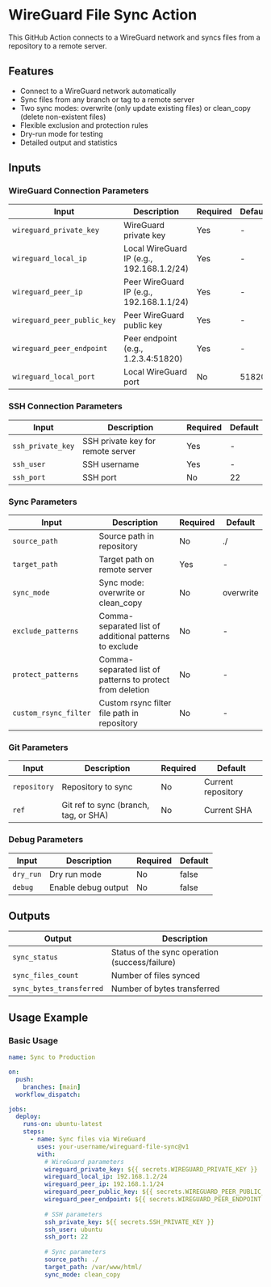 # WireGuard File Sync Action

This GitHub Action connects to a WireGuard network and syncs files from a repository to a remote server.

## Features

- Connect to a WireGuard network automatically
- Sync files from any branch or tag to a remote server
- Two sync modes: overwrite (only update existing files) or clean_copy (delete non-existent files)
- Flexible exclusion and protection rules
- Dry-run mode for testing
- Detailed output and statistics

## Inputs

### WireGuard Connection Parameters

| Input | Description | Required | Default |
|-------|-------------|----------|---------|
| `wireguard_private_key` | WireGuard private key | Yes | - |
| `wireguard_local_ip` | Local WireGuard IP (e.g., 192.168.1.2/24) | Yes | - |
| `wireguard_peer_ip` | Peer WireGuard IP (e.g., 192.168.1.1/24) | Yes | - |
| `wireguard_peer_public_key` | Peer WireGuard public key | Yes | - |
| `wireguard_peer_endpoint` | Peer endpoint (e.g., 1.2.3.4:51820) | Yes | - |
| `wireguard_local_port` | Local WireGuard port | No | 51820 |

### SSH Connection Parameters

| Input | Description | Required | Default |
|-------|-------------|----------|---------|
| `ssh_private_key` | SSH private key for remote server | Yes | - |
| `ssh_user` | SSH username | Yes | - |
| `ssh_port` | SSH port | No | 22 |

### Sync Parameters

| Input | Description | Required | Default |
|-------|-------------|----------|---------|
| `source_path` | Source path in repository | No | ./ |
| `target_path` | Target path on remote server | Yes | - |
| `sync_mode` | Sync mode: overwrite or clean_copy | No | overwrite |
| `exclude_patterns` | Comma-separated list of additional patterns to exclude | No | - |
| `protect_patterns` | Comma-separated list of patterns to protect from deletion | No | - |
| `custom_rsync_filter` | Custom rsync filter file path in repository | No | - |

### Git Parameters

| Input | Description | Required | Default |
|-------|-------------|----------|---------|
| `repository` | Repository to sync | No | Current repository |
| `ref` | Git ref to sync (branch, tag, or SHA) | No | Current SHA |

### Debug Parameters

| Input | Description | Required | Default |
|-------|-------------|----------|---------|
| `dry_run` | Dry run mode | No | false |
| `debug` | Enable debug output | No | false |

## Outputs

| Output | Description |
|--------|-------------|
| `sync_status` | Status of the sync operation (success/failure) |
| `sync_files_count` | Number of files synced |
| `sync_bytes_transferred` | Number of bytes transferred |

## Usage Example

### Basic Usage

```yaml
name: Sync to Production

on:
  push:
    branches: [main]
  workflow_dispatch:

jobs:
  deploy:
    runs-on: ubuntu-latest
    steps:
      - name: Sync files via WireGuard
        uses: your-username/wireguard-file-sync@v1
        with:
          # WireGuard parameters
          wireguard_private_key: ${{ secrets.WIREGUARD_PRIVATE_KEY }}
          wireguard_local_ip: 192.168.1.2/24
          wireguard_peer_ip: 192.168.1.1/24
          wireguard_peer_public_key: ${{ secrets.WIREGUARD_PEER_PUBLIC_KEY }}
          wireguard_peer_endpoint: ${{ secrets.WIREGUARD_PEER_ENDPOINT }}
          
          # SSH parameters
          ssh_private_key: ${{ secrets.SSH_PRIVATE_KEY }}
          ssh_user: ubuntu
          ssh_port: 22
          
          # Sync parameters
          source_path: ./
          target_path: /var/www/html/
          sync_mode: clean_copy